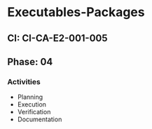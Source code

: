 # Executables-Packages

## CI: CI-CA-E2-001-005
## Phase: 04

### Activities
- Planning
- Execution
- Verification
- Documentation
